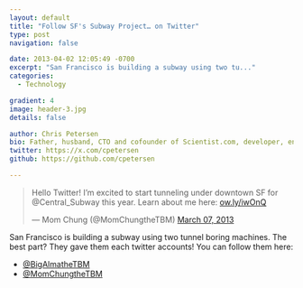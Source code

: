 ```yaml
---
layout: default
title: "Follow SF's Subway Project… on Twitter"
type: post
navigation: false

date: 2013-04-02 12:05:49 -0700
excerpt: "San Francisco is building a subway using two tu..."
categories:
  - Technology

gradient: 4
image: header-3.jpg
details: false

author: Chris Petersen
bio: Father, husband, CTO and cofounder of Scientist.com, developer, entrepreneur and technologist.
twitter: https://x.com/cpetersen
github: https://github.com/cpetersen

---
```


<blockquote class="twitter-tweet"><p>Hello Twitter! I’m excited to start tunneling under downtown SF for @Central_Subway this year. Learn about me here: <a href="http://t.co/zB4gFQ85lg" title="http://ow.ly/iwOnQ">ow.ly/iwOnQ</a></p>&mdash; Mom Chung (@MomChungtheTBM) <a href="https://twitter.com/MomChungtheTBM/status/309781295175712768">March 07, 2013</a></blockquote>
<script async src="//platform.twitter.com/widgets.js" charset="utf-8"></script>

San Francisco is building a subway using two tunnel boring machines. The best part? They gave them each twitter accounts! You can follow them here:

 *  [@BigAlmatheTBM](https://twitter.com/BigAlmatheTBM) 
 *  [@MomChungtheTBM](https://twitter.com/MomChungtheTBM) 

 
